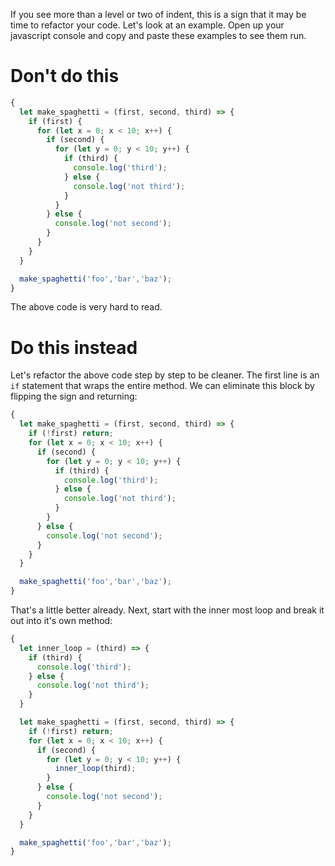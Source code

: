 If you see more than a level or two of indent, this is a sign that it may be time to refactor your code. Let's
look at an example. Open up your javascript console and copy and paste these examples to see them run.

# Don't do this
```js
{
  let make_spaghetti = (first, second, third) => {
    if (first) {
      for (let x = 0; x < 10; x++) {
        if (second) {
          for (let y = 0; y < 10; y++) {
            if (third) {
              console.log('third');
            } else {
              console.log('not third');
            }
          }
        } else {
          console.log('not second');
        }
      }
    }
  }

  make_spaghetti('foo','bar','baz');
}
```

The above code is very hard to read.

# Do this instead

Let's refactor the above code step by step to be cleaner. The first line is an `if` statement that wraps the entire method.
We can eliminate this block by flipping the sign and returning:

```js
{
  let make_spaghetti = (first, second, third) => {
    if (!first) return;
    for (let x = 0; x < 10; x++) {
      if (second) {
        for (let y = 0; y < 10; y++) {
          if (third) {
            console.log('third');
          } else {
            console.log('not third');
          }
        }
      } else {
        console.log('not second');
      }
    }
  }

  make_spaghetti('foo','bar','baz');
}
```

That's a little better already. Next, start with the inner most loop and break it out into it's own method:

```js
{
  let inner_loop = (third) => {
    if (third) {
      console.log('third');
    } else {
      console.log('not third');
    }
  }

  let make_spaghetti = (first, second, third) => {
    if (!first) return;
    for (let x = 0; x < 10; x++) {
      if (second) {
        for (let y = 0; y < 10; y++) {
          inner_loop(third);
        }
      } else {
        console.log('not second');
      }
    }
  }

  make_spaghetti('foo','bar','baz');
}
```
